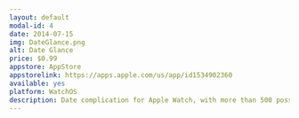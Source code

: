 ```yaml
---
layout: default
modal-id: 4
date: 2014-07-15
img: DateGlance.png
alt: Date Glance
price: $0.99
appstore: AppStore
appstorelink: https://apps.apple.com/us/app/id1534902360
available: yes
platform: WatchOS
description: Date complication for Apple Watch, with more than 500 possible format combinations.
---
```

